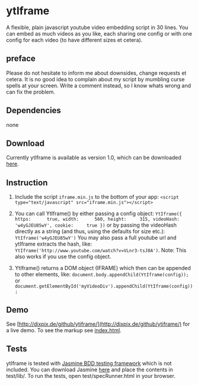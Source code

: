 # ytIframe
A flexible, plain javascript youtube video embedding script in 30 lines. You can embed as much videos as you like, each sharing one config or with one config for each video (to have different sizes et cetera).

## preface
Please do not hesitate to inform me about downsides, change requests et cetera. It is no good idea to complain about my script by mumbling curse spells at your screen. Write a comment instead, so I know whats wrong and can fix the problem. 

## Dependencies
none

## Download
Currently ytIframe is available as version 1.0, which can be downloaded [here](https://github.com/mdix/ytIframe/tags).

## Instruction
1. Include the script `iframe.min.js` to the bottom of your app: `<script type="text/javascript" src="iframe.min.js"></script>`

2. You can call YtIframe() by either passing a config object:
`YtIframe({
    https:      true,
    width:      560,
    height:     315,
    videoHash:  'w4yGJEU85wY',
    cookie:     true
})`
or by passing the videoHash directly as a string (and thus, using the defaults for size etc.): `YtIframe('w4yGJEU85wY')` You may also pass a full youtube url and ytIframe extracts the hash, like: `YtIframe('http://www.youtube.com/watch?v=VLnr3-tsJ0A')`. Note: This also works if you use the config object.

3. YtIframe() returns a DOM object (IFRAME) which then can be appended to other elements, like: `document.body.appendChild(YtIframe(config));` or `document.getElementById('myVideoDiv').appendChild(YtIframe(config));`

## Demo
See [http://dixpix.de/github/ytiframe/](http://dixpix.de/github/ytiframe/) for a live demo. To see the markup see [index.html](https://github.com/mdix/ytIframe/blob/master/index.html).

## Tests
ytIframe is tested with [Jasmine BDD testing framework](https://github.com/pivotal/jasmine) which is not included. You can download Jasmine [here](http://pivotal.github.com/jasmine/download.html) and place the contents in test/lib/. To run the tests, open test/specRunner.html in your browser.
